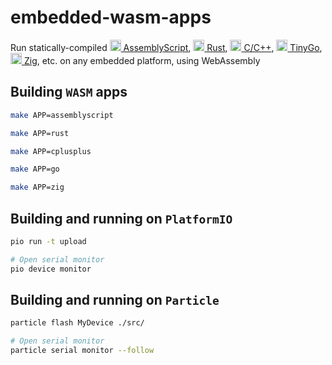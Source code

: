 # embedded-wasm-apps
Run statically-compiled
[<img src="https://cdn.rawgit.com/simple-icons/simple-icons/develop/icons/assemblyscript.svg" width="18" height="18" /> AssemblyScript](apps/assemblyscript/app.ts), 
[<img src="https://cdn.rawgit.com/simple-icons/simple-icons/develop/icons/rust.svg" width="18" height="18" /> Rust](apps/rust/src/app.rs), 
[<img src="https://cdn.rawgit.com/simple-icons/simple-icons/develop/icons/cplusplus.svg" width="18" height="18" /> C/C++](apps/cpp/app.cpp), 
[<img src="https://cdn.rawgit.com/simple-icons/simple-icons/develop/icons/go.svg" width="18" height="18" /> TinyGo](apps/tinygo/app.go), 
[<img src="https://cdn.rawgit.com/simple-icons/simple-icons/develop/icons/zig.svg" width="18" height="18" /> Zig](apps/zig/main.zig), 
etc. on any embedded platform, using WebAssembly

## Building `WASM` apps

```sh
make APP=assemblyscript

make APP=rust

make APP=cplusplus

make APP=go

make APP=zig
```

## Building and running on `PlatformIO`

```sh
pio run -t upload

# Open serial monitor
pio device monitor
```

## Building and running on `Particle`

```sh
particle flash MyDevice ./src/

# Open serial monitor
particle serial monitor --follow
```
